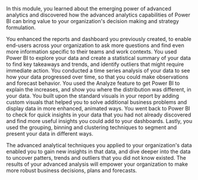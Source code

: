 In this module, you learned about the emerging power of advanced analytics and discovered how the advanced analytics capabilities of Power BI can bring value to your organization's decision making and strategy formulation.

You enhanced the reports and dashboard you previously created, to enable end-users across your organization to ask more questions and find even more information specific to their teams and work contexts. You used Power BI to explore your data and create a statistical summary of your data to find key takeaways and trends, and identify outliers that might require immediate action. You conducted a time series analysis of your data to see how your data progressed over time, so that you could make observations and forecast behavior. You used the Analyze feature to get Power BI to explain the increases, and show you where the distribution was different, in your data. You built upon the standard visuals in your report by adding custom visuals that helped you to solve additional business problems and display data in more enhanced, animated ways. You went back to Power BI to check for quick insights in your data that you had not already discovered and find more useful insights you could add to your dashboards. Lastly, you used the grouping, binning and clustering techniques to segment and present your data in different ways.

The advanced analytical techniques you applied to your organization's data enabled you to gain new insights in that data, and dive deeper into the data to uncover patters, trends and outliers that you did not know existed. The results of your advanced analysis will empower your organization to make more robust business decisions, plans and forecasts.

